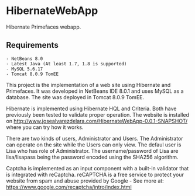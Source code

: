 HibernateWebApp
===========

Hibernate Primefaces webapp.

Requirements
------------
    - NetBeans 8.0
    - Latest Java (At least 1.7, 1.8 is supported)
    - MySQL 5.6.17
    - Tomcat 8.0.9 TomEE

This project is the implementation of a web site using Hibernate and Primefaces. It was developed in NetBeans IDE 8.0.1 and uses MySQL as a database. The site was deployed in Tomcat 8.0.9 TomEE.

Hibernate is implemented using Hibernate HQL and Criteria. Both have previously been tested to validate proper operation.
The website is installed on http://www.josealvarezdelara.com/HibernateWebApp-0.0.1-SNAPSHOT/ where you can try how it works.

There are two kinds of users, Administrator and Users. The Administrator can operate on the site while the
Users can only view. The defaul user is Lisa who has role of Administrator. The username/password of Lisa are
lisa/lisapass being the password encoded using the SHA256 algorithm.

Captcha is implemented as an input component with a built-in validator that is integrated with reCaptcha. reCAPTCHA is a free service to protect your website from spam and abuse provided by Google - See more at: https://www.google.com/recaptcha/intro/index.html
